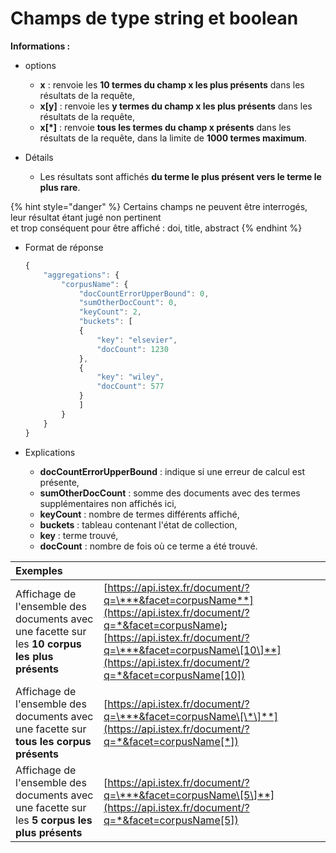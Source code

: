 # Champs de type string et boolean

**Informations :**

* options
  * **x** : renvoie les **10 termes du champ x les plus présents** dans les résultats de la requête,
  * **x\[y\]** : renvoie les **y termes du champ x les plus présents** dans les résultats de la requête,
  * **x\[\*\]** : renvoie **tous les termes du champ x présents** dans les résultats de la requête, dans la limite de **1000 termes maximum**. 
* Détails

  * Les résultats sont affichés **du terme le plus présent vers le terme le plus rare**. 

{% hint style="danger" %}
Certains champs ne peuvent être interrogés, leur résultat étant jugé non pertinent  
et trop conséquent pour être affiché : doi, title, abstract
{% endhint %}

  


* Format de réponse

  ```javascript
  {  
      "aggregations": {
          "corpusName": {
              "docCountErrorUpperBound": 0,
              "sumOtherDocCount": 0,
              "keyCount": 2,
              "buckets": [
              {
                  "key": "elsevier",
                  "docCount": 1230
              },
              {
                  "key": "wiley",
                  "docCount": 577
              }
              ]
          }
      }
  }
  ```

* Explications
  * **docCountErrorUpperBound** : indique si une erreur de calcul est présente,
  * **sumOtherDocCount** : somme des documents avec des termes supplémentaires non affichés ici,
  * **keyCount** : nombre de termes différents affiché,
  * **buckets** : tableau contenant l'état de collection,
  * **key** : terme trouvé,
  * **docCount** : nombre de fois où ce terme a été trouvé.



| Exemples |  |
| :--- | :--- |
| Affichage de l'ensemble des documents avec une facette sur les **10 corpus les plus présents** | [https://api.istex.fr/document/?q=\***&facet=corpusName**](https://api.istex.fr/document/?q=*&facet=corpusName)**;** [https://api.istex.fr/document/?q=\***&facet=corpusName\[10\]**](https://api.istex.fr/document/?q=*&facet=corpusName[10]) |
| Affichage de l'ensemble des documents avec une facette sur **tous les corpus présents** | [https://api.istex.fr/document/?q=\***&facet=corpusName\[\*\]**](https://api.istex.fr/document/?q=*&facet=corpusName[*]) |
| Affichage de l'ensemble des documents avec une facette sur les **5 corpus les plus présents** | [https://api.istex.fr/document/?q=\***&facet=corpusName\[5\]**](https://api.istex.fr/document/?q=*&facet=corpusName[5]) |


